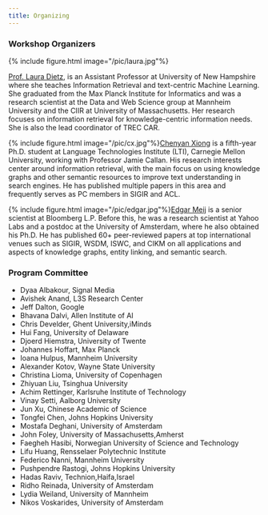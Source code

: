 ```yaml
---
title: Organizing 
---
```


### Workshop Organizers

{% include figure.html image="/pic/laura.jpg"%}

[Prof. Laura Dietz](http://www.cs.unh.edu/~dietz/), is an Assistant Professor at University of New Hampshire where she teaches Information Retrieval and text-centric Machine Learning. She graduated from the Max Planck Institute for Informatics and was a research scientist at the Data and Web Science group at Mannheim University and the CIIR at University of Massachusetts. Her research focuses on information retrieval for knowledge-centric information needs.  She is also the lead coordinator of TREC CAR.

{% include figure.html image="/pic/cx.jpg"%}[Chenyan Xiong](http://www.cs.cmu.edu/~cx/) is a fifth-year Ph.D. student at Language Technologies Institute (LTI), Carnegie Mellon University, working with Professor Jamie Callan. His research interests center around information retrieval, with the main focus on using knowledge graphs and other semantic resources to improve text understanding in search engines. He has published multiple papers in this area and frequently serves as PC members in SIGIR and ACL.

{% include figure.html image="/pic/edgar.jpg"%}[Edgar Meij](http://edgar.meij.pro/) is a senior scientist at Bloomberg L.P. 
Before this, he was a research scientist at Yahoo Labs and a postdoc at the University of Amsterdam,
where he also obtained his Ph.D. He has published 60+ peer-reviewed papers at top international venues such as SIGIR, WSDM, ISWC, and CIKM on all applications and aspects of knowledge graphs, entity linking, and semantic search.


### Program Committee

* Dyaa Albakour, Signal Media 
* Avishek Anand, L3S Research Center 
* Jeff Dalton, Google 
* Bhavana Dalvi, Allen Institute of AI 
* Chris Develder, Ghent University,iMinds 
* Hui Fang, University of Delaware 
* Djoerd Hiemstra, University of Twente 
* Johannes Hoffart, Max Planck 
* Ioana Hulpus, Mannheim University	
* Alexander Kotov, Wayne State University 
* Christina Lioma, University of Copenhagen 
* Zhiyuan Liu, Tsinghua University 
* Achim Rettinger, Karlsruhe Institute of Technology  
* Vinay Setti, Aalborg University 
* Jun Xu, Chinese Academic of Science 
* Tongfei Chen, Johns Hopkins University 
* Mostafa Deghani, University of Amsterdam 
* John Foley, University of Massachusetts,Amherst 
* Faegheh Hasibi, Norwegian University of Science and Technology  
* Lifu Huang, Rensselaer Polytechnic Institute 
* Federico Nanni, Mannheim University 
* Pushpendre Rastogi, Johns Hopkins University 
* Hadas Raviv, Technion,Haifa,Israel  
* Ridho Reinada, University of Amsterdam 
* Lydia Weiland, University of Mannheim 
* Nikos Voskarides, University of Amsterdam 
